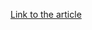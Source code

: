 [Link to the article](https://www.securityweek.com/us-gov-agency-urges-employees-to-limit-phone-use-after-china-salt-typhoon-hack/)
